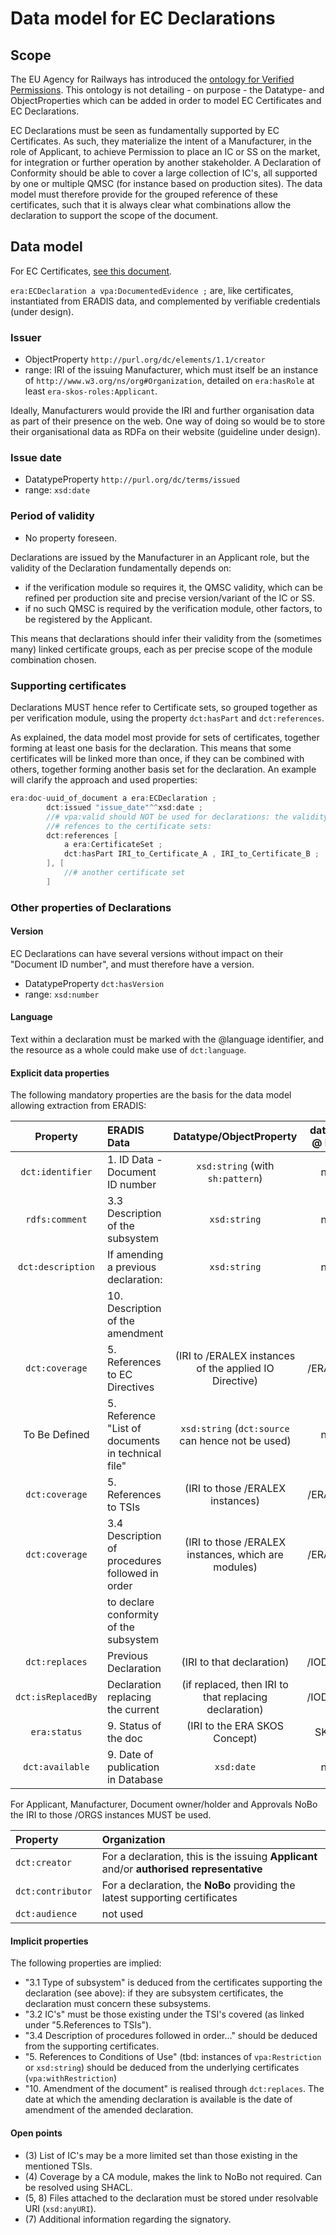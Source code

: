 # Data model for EC Declarations

## Scope

The EU Agency for Railways has introduced the [ontology for Verified Permissions](https://w3id.org/vpa). This ontology is not detailing - on purpose - the Datatype- and ObjectProperties which can be added in order to model EC Certificates and EC Declarations.

EC Declarations must be seen as fundamentally supported by EC Certificates. As such, they materialize the intent of a Manufacturer, in the role of Applicant, to achieve Permission to place an IC or SS on the market, for integration or further operation by another stakeholder. A Declaration of Conformity should be able to cover a large collection of IC's, all supported by one or multiple QMSC (for instance based on production sites). The data model must therefore provide for the grouped reference of these certificates, such that it is always clear what combinations allow the declaration to support the scope of the document.

## Data model

For EC Certificates, [see this document](CERTIFICATES.md).

`era:ECDeclaration a vpa:DocumentedEvidence ;` are, like certificates, instantiated from ERADIS data, and complemented by verifiable credentials (under design).

### Issuer

- ObjectProperty `http://purl.org/dc/elements/1.1/creator`
- range: IRI of the issuing Manufacturer, which must itself be an instance of `http://www.w3.org/ns/org#Organization`, detailed on `era:hasRole` at least `era-skos-roles:Applicant`.

Ideally, Manufacturers would provide the IRI and further organisation data as part of their presence on the web. One way of doing so would be to store their organisational data as RDFa on their website (guideline under design).

### Issue date

- DatatypeProperty `http://purl.org/dc/terms/issued`
- range: `xsd:date`

### Period of validity

- No property foreseen.

Declarations are issued by the Manufacturer in an Applicant role, but the validity of the Declaration fundamentally depends on:

- if the verification module so requires it, the QMSC validity, which can be refined per production site and precise version/variant of the IC or SS.
- if no such QMSC is required by the verification module, other factors, to be registered by the Applicant.

This means that declarations should infer their validity from the (sometimes many) linked certificate groups, each as per precise scope of the module combination chosen.

### Supporting certificates

Declarations MUST hence refer to Certificate sets, so grouped together as per verification module, using the property `dct:hasPart` and `dct:references`.

As explained, the data model most provide for sets of certificates, together forming at least one basis for the declaration. This means that some certificates will be linked more than once, if they can be combined with others, together forming another basis set for the declaration. An example will clarify the approach and used properties:

```csharp
era:doc-uuid_of_document a era:ECDeclaration ;
        dct:issued "issue_date"^^xsd:date ;
        //# vpa:valid should NOT be used for declarations: the validity must be deduced from the underlying certificates! 
        //# refences to the certificate sets:
        dct:references [
            a era:CertificateSet ;
            dct:hasPart IRI_to_Certificate_A , IRI_to_Certificate_B ;
        ], [
            //# another certificate set
        ]

```

### Other properties of Declarations

#### Version

EC Declarations can have several versions without impact on their "Document ID number", and must therefore have a version.

- DatatypeProperty `dct:hasVersion`
- range: `xsd:number`

#### Language

Text within a declaration must be marked with the @language identifier, and the resource as a whole could make use of `dct:language`.

#### Explicit data properties

The following mandatory properties are the basis for the data model allowing extraction from ERADIS:

|      Property      | ERADIS Data                                        |                Datatype/ObjectProperty                 | dataset @ ERA |
| :----------------: | :------------------------------------------------- | :----------------------------------------------------: | :-----------: |
|  `dct:identifier`  | 1. ID Data - Document ID number                    |            `xsd:string` (with `sh:pattern`)            |      n/a      |
|   `rdfs:comment`   | 3.3 Description of the subsystem                   |                      `xsd:string`                      |      n/a      |
| `dct:description`  | If amending a previous declaration:                |                      `xsd:string`                      |      n/a      |
|                    | 10. Description of the amendment                   |                                                        |               |
|   `dct:coverage`   | 5. References to EC Directives                     | (IRI to /ERALEX instances of the applied IO Directive) |    /ERALEX    |
|   To Be Defined    | 5. Reference "List of documents in technical file" |   `xsd:string` (`dct:source` can hence not be used)    |      n/a      |
|   `dct:coverage`   | 5. References to TSIs                              |            (IRI to those /ERALEX instances)            |    /ERALEX    |
|   `dct:coverage`   | 3.4 Description of procedures followed in order    |  (IRI to those /ERALEX instances, which are modules)   |    /ERALEX    |
|                    | to declare conformity of the subsystem             |                                                        |               |
|   `dct:replaces`   | Previous Declaration                               |               (IRI to that declaration)                |    /IODOCS    |
| `dct:isReplacedBy` | Declaration replacing the current                  | (if replaced, then IRI to that replacing declaration)  |    /IODOCS    |
|    `era:status`    | 9. Status of the doc                               |             (IRI to the ERA SKOS Concept)              |     SKOS      |
|  `dct:available`   | 9. Date of publication in Database                 |                       `xsd:date`                       |      n/a      |

For Applicant, Manufacturer, Document owner/holder and Approvals NoBo the IRI to those /ORGS instances MUST be used.

| Property          | Organization                                                                              |
| :---------------- | :---------------------------------------------------------------------------------------- |
| `dct:creator`     | For a declaration, this is the issuing **Applicant** and/or **authorised representative** |
| `dct:contributor` | For a declaration, the **NoBo** providing the latest supporting certificates              |
| `dct:audience`    | not used                                                                                  |

#### Implicit properties

The following properties are implied:

- "3.1 Type of subsystem" is deduced from the certificates supporting the declaration (see above): if they are subsystem certificates, the declaration must concern these subsystems.
- "3.2 IC's" must be those existing under the TSI's covered (as linked under "5.References to TSIs").  
- "3.4 Description of procedures followed in order..." should be deduced from the supporting certificates.
- "5. References to Conditions of Use" (tbd: instances of `vpa:Restriction` or `xsd:string`) should be deduced from the underlying certificates (`vpa:withRestriction`)
- "10. Amendment of the document" is realised through `dct:replaces`. The date at which the amending declaration is available is the date of amendment of the amended declaration.

#### Open points

- (3) List of IC's may be a more limited set than those existing in the mentioned TSIs.
- (4) Coverage by a CA module, makes the link to NoBo not required. Can be resolved using SHACL.
- (5, 8) Files attached to the declaration must be stored under resolvable URI (`xsd:anyURI`).
- (7) Additional information regarding the signatory.
